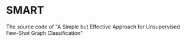 # SMART
The source code of "A Simple but Effective Approach for Unsupervised Few-Shot Graph Classification"
